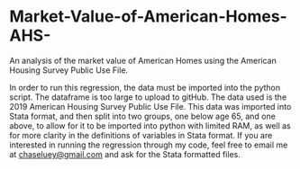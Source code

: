 # Market-Value-of-American-Homes-AHS-
An analysis of the market value of American Homes using the American Housing Survey Public Use File.

In order to run this regression, the data must be imported into the python script. The dataframe is too large to upload to gitHub. The data used is the 2019 American Housing Survey Public Use File. This data was imported into Stata format, and then split into two groups, one below age 65, and one above, to allow for it to be imported into python with limited RAM, as well as for more clarity in the definitions of variables in Stata format. If you are interested in running the regression through my code, feel free to email me at chaseluey@gmail.com and ask for the Stata formatted files.
